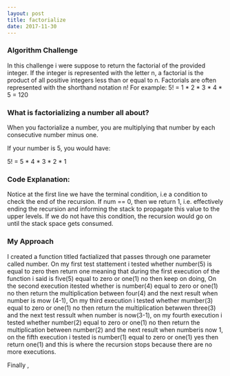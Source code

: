 ```yaml
---
layout: post
title: factorialize
date: 2017-11-30
---
```


### Algorithm Challenge

In this challenge i were suppose  to return the factorial of the provided integer.  If the integer is represented with the letter n,  a factorial is the product of all positive integers less than or equal to n.  Factorials are often represented with the shorthand notation n!  For example: 5! = 1 * 2 * 3 * 4 * 5 = 120


### What is factorializing a number all about?

When you factorialize a number, you are multiplying that number by each consecutive number minus one.

If your number is 5, you would have:

5! = 5 * 4 * 3 * 2 * 1



### Code Explanation:

Notice at the first line we have the terminal condition, i.e a condition to check the end of the recursion. If num == 0, then we return 1, i.e. effectively ending the recursion and informing the stack to propagate this value to the upper levels. If we do not have this condition, the recursion would go on until the stack space gets consumed.

### My Approach

I created a function titled factialized that passes through  one  parameter called number. On my first test stattement i tested whether number(5) is equal to zero then return one meaning that during the first execution of the function i said is five(5) equal to zero or  one(1)  no then keep on doing, On the second execution itested whether is number(4) equal to zero or  one(1) no then return the multiplication between  four(4) and the next result when number is mow (4-1), On my third  execution i tested whether mumber(3) equal to zero or  one(1) no then return the multiplication betwwen three(3) and the next test ressult when number is now(3-1), on my fourth execution i tested whether number(2) equal to zero or  one(1) no then return the multiplication between number(2) and the next result when numberis now 1, on the fifth execution i tested is number(1) equal to zero or  one(1) yes then return one(1) and this is where the recursion stops because there are no more executions.

Finally ,
